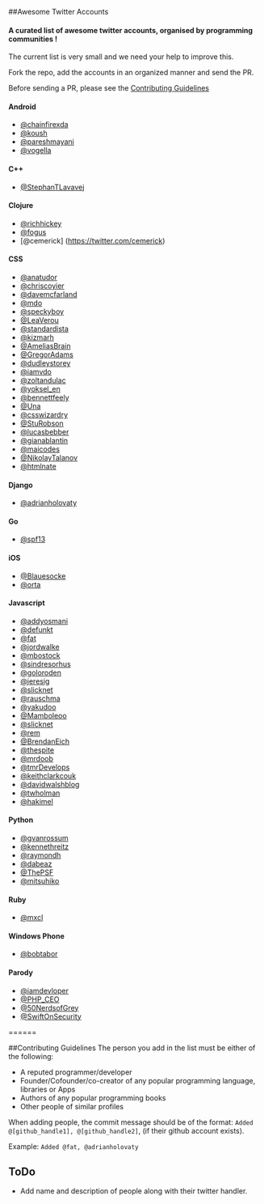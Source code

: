 ##Awesome Twitter Accounts

#### A curated list of awesome twitter accounts, organised by programming communities !


The current list is very small and we need your help to improve this.

Fork the repo, add the accounts in an organized manner and send the PR.

Before sending a PR, please see the [Contributing Guidelines](https://github.com/yask123/AwesomeTwitterAccounts#contributing-guidelines)


#### Android
* [@chainfirexda](https://twitter.com/ChainfireXDA)
* [@koush](https://twitter.com/koush)
* [@pareshmayani](https://twitter.com/pareshmayani)
* [@vogella](https://twitter.com/vogella)

#### C++
* [@StephanTLavavej](https://twitter.com/StephanTLavavej)


#### Clojure
* [@richhickey](https://twitter.com/richhickey)
* [@fogus](https://twitter.com/fogus)
* [@cemerick] (https://twitter.com/cemerick)


#### CSS
* [@anatudor](https://twitter.com/anatudor)
* [@chriscoyier](https://twitter.com/chriscoyier)
* [@davemcfarland](https://twitter.com/davemcfarland)
* [@mdo](https://twitter.com/mdo)
* [@speckyboy](https://twitter.com/speckyboy)
* [@LeaVerou](https://twitter.com/LeaVerou)
* [@standardista](https://twitter.com/standardista)
* [@kizmarh](https://twitter.com/kizmarh)
* [@AmeliasBrain](https://twitter.com/AmeliasBrain)
* [@GregorAdams](https://twitter.com/GregorAdams)
* [@dudleystorey](https://twitter.com/dudleystorey)
* [@iamvdo](https://twitter.com/iamvdo)
* [@zoltandulac](https://twitter.com/zoltandulac)
* [@yoksel_en](https://twitter.com/yoksel_en)
* [@bennettfeely](https://twitter.com/bennettfeely)
* [@Una](https://twitter.com/Una)
* [@csswizardry](https://twitter.com/csswizardry)
* [@StuRobson](https://twitter.com/StuRobson)
* [@lucasbebber](https://twitter.com/lucasbebber)
* [@gianablantin](https://twitter.com/gianablantin)
* [@maicodes](https://twitter.com/maicodes)
* [@NikolayTalanov](https://twitter.com/NikolayTalanov)
* [@htmlnate](https://twitter.com/htmlnate)


#### Django
* [@adrianholovaty](https://twitter.com/adrianholovaty)


#### Go
* [@spf13](https://twitter.com/spf13)


#### iOS
* [@Blauesocke](https://twitter.com/Blauesocke)
* [@orta](https://twitter.com/orta)


#### Javascript
* [@addyosmani](https://twitter.com/addyosmani)
* [@defunkt](https://twitter.com/defunkt)
* [@fat](https://twitter.com/fat)
* [@jordwalke](https://twitter.com/jordwalke)
* [@mbostock](https://twitter.com/mbostock)
* [@sindresorhus](https://twitter.com/sindresorhus)
* [@goloroden](https://twitter.com/goloroden)
* [@jeresig](https://twitter.com/jeresig)
* [@slicknet](https://twitter.com/slicknet)
* [@rauschma](https://twitter.com/rauschma)
* [@yakudoo](https://twitter.com/yakudoo)
* [@Mamboleoo](https://twitter.com/Mamboleoo)
* [@slicknet](https://twitter.com/slicknet)
* [@rem](https://twitter.com/rem)
* [@BrendanEich](https://twitter.com/BrendanEich)
* [@thespite](https://twitter.com/thespite)
* [@mrdoob](https://twitter.com/mrdoob)
* [@tmrDevelops](https://twitter.com/tmrDevelops)
* [@keithclarkcouk](https://twitter.com/keithclarkcouk)
* [@davidwalshblog](https://twitter.com/davidwalshblog)
* [@twholman](https://twitter.com/twholman)
* [@hakimel](https://twitter.com/hakimel)


#### Python
* [@gvanrossum](https://twitter.com/gvanrossum)
* [@kennethreitz](https://twitter.com/kennethreitz)
* [@raymondh](https://twitter.com/raymondh)
* [@dabeaz](https://twitter.com/dabeaz)
* [@ThePSF](https://twitter.com/ThePSF)
* [@mitsuhiko](https://twitter.com/mitsuhiko)

#### Ruby
* [@mxcl](https://twitter.com/mxcl)

#### Windows Phone
* [@bobtabor](https://twitter.com/bobtabor)

#### Parody
* [@iamdevloper](https://twitter.com/iamdevloper)
* [@PHP_CEO](https://twitter.com/PHP_CEO)
* [@50NerdsofGrey](https://twitter.com/50NerdsofGrey)
* [@SwiftOnSecurity](https://twitter.com/swiftonsecurity)

======

##Contributing Guidelines
The person you add in the list must be either of the following:
* A reputed programmer/developer 
* Founder/Cofounder/co-creator of any popular programming language, libraries or Apps
* Authors of any popular programming books
* Other people of similar profiles

When adding people, the commit message should be of the format: `Added @[github_handle1], @[github_handle2]`, (if their github account exists). 

Example: `Added @fat, @adrianholovaty`

## ToDo
* Add name and description of people along with their twitter handler.

